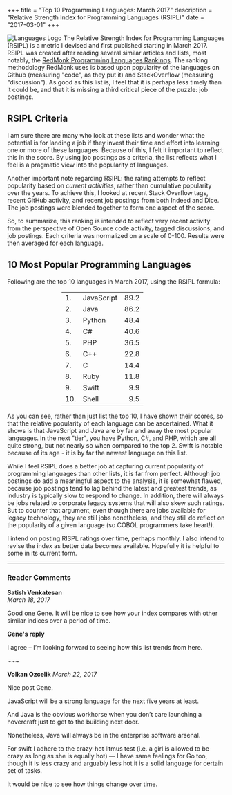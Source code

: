 +++
title       = "Top 10 Programming Languages: March 2017"
description = "Relative Strength Index for Programming Languages (RSIPL)"
date        = "2017-03-01"
+++

![Languages Logo](/languages.jpg) The Relative Strength Index for Programming Languages (RSIPL) is a metric I devised and first published starting in March 2017.  RSIPL was created after reading several similar articles and lists, most notably, the [RedMonk Programming Languages Rankings](http://redmonk.com/sogrady/2017/03/17/language-rankings-1-17/ "Red Monk Language Rankings").  The ranking methodology RedMonk uses is based upon popularity of the languages on Github (measuring "code", as they put it) and StackOverflow (measuring "discussion").  As good as this list is, I feel that it is perhaps less timely than it could be, and that it is missing a third critical piece of the puzzle: job postings.

## RSIPL Criteria

I am sure there are many who look at these lists and wonder what the potential is for landing a job if they invest their time and effort into learning one or more of these languages.  Because of this, I felt it important to reflect this in the score. By using job postings as a criteria, the list reflects what I feel is a pragmatic view into the popularity of languages.

Another important note regarding RSIPL: the rating attempts to reflect popularity based on *current activities*, rather than cumulative popularity over the years.  To achieve this, I looked at recent Stack Overflow tags, recent GitHub activity, and recent job postings from both Indeed and Dice.  The job postings were blended together to form one aspect of the score.

So, to summarize, this ranking is intended to reflect very recent activity from the perspective of Open Source code activity, tagged discussions, and job postings.  Each criteria was normalized on a scale of 0-100.  Results were then averaged for each language.

## 10 Most Popular Programming Languages

Following are the top 10 languages in March 2017, using the RSIPL formula:

<center class="moreSpace">
    <table style="width: 50%">
        <tr><td>1.</td><td>JavaScript</td><td style="text-align:right">89.2</td></tr>
        <tr><td>2.</td><td>Java</td><td style="text-align:right">86.2</td></tr>
        <tr><td>3.</td><td>Python</td><td style="text-align:right">48.4</td></tr>
        <tr><td>4.</td><td>C#</td><td style="text-align:right">40.6</td></tr>
        <tr><td>5.</td><td>PHP</td><td style="text-align:right">36.5</td></tr>
        <tr><td>6.</td><td>C++</td><td style="text-align:right">22.8</td></tr>
        <tr><td>7.</td><td>C</td><td style="text-align:right">14.4</td></tr>
        <tr><td>8.</td><td>Ruby</td><td style="text-align:right">11.8</td></tr>
        <tr><td>9.</td><td>Swift</td><td style="text-align:right">9.9</td></tr>
        <tr><td>10.</td><td>Shell</td><td style="text-align:right">9.5</td></tr>
    </table>
</center>

As you can see, rather than just list the top 10, I have shown their scores, so that the relative popularity of each language can be ascertained.  What it shows is that JavaScript and Java are by far and away the most popular languages.  In the next "tier", you have Python, C#, and PHP, which are all quite strong, but not nearly so when compared to the top 2.  Swift is notable because of its age - it is by far the newest language on this list.

While I feel RSIPL does a better job at capturing current popularity of programming languages than other lists, it is far from perfect.  Although job postings do add a meaningful aspect to the analysis, it is somewhat flawed, because job postings tend to lag behind the latest and greatest trends, as industry is typically slow to respond to change.  In addition, there will always be jobs related to corporate legacy systems that will also skew such ratings.  But to counter that argument, even though there are jobs available for legacy technology, they are still jobs nonetheless, and they still do reflect on the popularity of a given language (so COBOL programmers take heart!).

I intend on posting RISPL ratings over time, perhaps monthly.  I also intend to revise the index as better data becomes available.  Hopefully it is helpful to some in its current form.

---

### **Reader Comments**

**Satish Venkatesan**  
*March 18, 2017*

Good one Gene. It will be nice to see how your index compares with other similar indices over a period of time.

**Gene's reply**

I agree – I’m looking forward to seeing how this list trends from here.

<div class="commentSeparator">~~~</div>

**Volkan Ozcelik**
*March 22, 2017*

Nice post Gene.

JavaScript will be a strong language for the next five years at least.

And Java is the obvious workhorse when you don’t care launching a hovercraft just to get to the building next door.

Nonetheless, Java will always be in the enterprise software arsenal.

For swift I adhere to the crazy-hot litmus test (i.e. a girl is allowed to be crazy as long as she is equally hot) — I have same feelings for Go too, though it is less crazy and arguably less hot it is a solid language for certain set of tasks.

It would be nice to see how things change over time.

